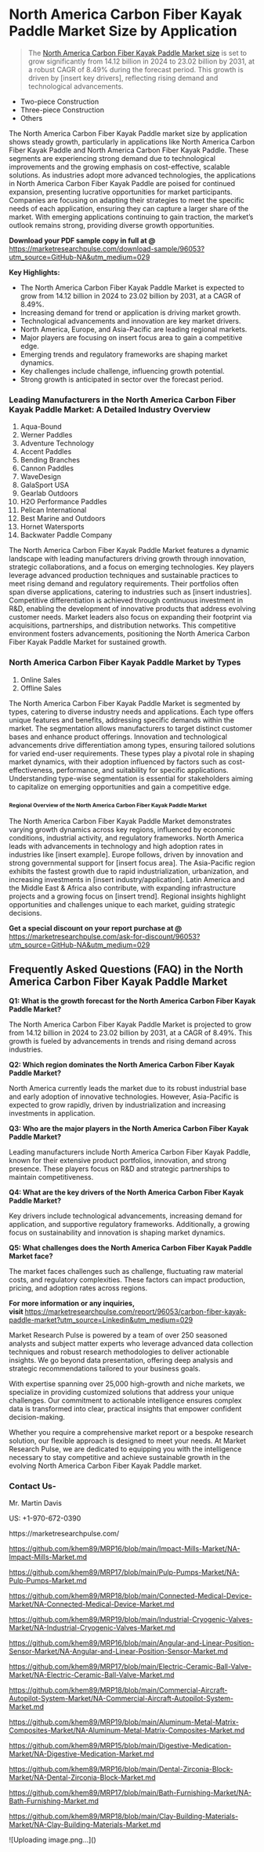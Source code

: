 <h1>North America Carbon Fiber Kayak Paddle Market&nbsp;Size by Application</h1><blockquote><p>The <a href="https://marketresearchpulse.com/download-sample/96053?utm_source=GitHub-NA&amp;utm_medium=029">North America Carbon Fiber Kayak Paddle Market size</a> is set to grow significantly from 14.12 billion in 2024 to 23.02 billion by 2031, at a robust CAGR of 8.49% during the forecast period. This growth is driven by [insert key drivers], reflecting rising demand and technological advancements.</p></blockquote><ul><li>Two-piece Construction<li> Three-piece Construction<li> Others</li></ul><p>The North America Carbon Fiber Kayak Paddle market size by application shows steady growth, particularly in applications like North America Carbon Fiber Kayak Paddle and North America Carbon Fiber Kayak Paddle. These segments are experiencing strong demand due to technological improvements and the growing emphasis on cost-effective, scalable solutions. As industries adopt more advanced technologies, the applications in North America Carbon Fiber Kayak Paddle are poised for continued expansion, presenting lucrative opportunities for market participants. Companies are focusing on adapting their strategies to meet the specific needs of each application, ensuring they can capture a larger share of the market. With emerging applications continuing to gain traction, the market’s outlook remains strong, providing diverse growth opportunities.</p><p><strong>Download your PDF sample copy in full at @ </strong><a href="https://marketresearchpulse.com/download-sample/96053?utm_source=GitHub-NA&amp;utm_medium=029">https://marketresearchpulse.com/download-sample/96053?utm_source=GitHub-NA&amp;utm_medium=029</a></p><p><strong>Key Highlights: </strong></p><ul><li>The North America Carbon Fiber Kayak Paddle Market is expected to grow from 14.12 billion in 2024 to 23.02 billion by 2031, at a CAGR of 8.49%.</li><li>Increasing demand for trend or application is driving market growth.</li><li>Technological advancements and innovation are key market drivers.</li><li>North America, Europe, and Asia-Pacific are leading regional markets.</li><li>Major players are focusing on insert focus area to gain a competitive edge.</li><li>Emerging trends and regulatory frameworks are shaping market dynamics.</li><li>Key challenges include challenge, influencing growth potential.</li><li>Strong growth is anticipated in sector over the forecast period.</li></ul><h3>Leading Manufacturers in the North America Carbon Fiber Kayak Paddle Market: A Detailed Industry Overview</h3><ol><li>Aqua-Bound</li><li>Werner Paddles</li><li>Adventure Technology</li><li>Accent Paddles</li><li>Bending Branches</li><li>Cannon Paddles</li><li>WaveDesign</li><li>GalaSport USA</li><li>Gearlab Outdoors</li><li>H2O Performance Paddles</li><li>Pelican International</li><li>Best Marine and Outdoors</li><li>Hornet Watersports</li><li>Backwater Paddle Company</li></ol><div class="flex max-w-full flex-col flex-grow"><div class="min-h-8 text-message flex w-full flex-col items-end gap-2 whitespace-normal break-words [.text-message+&amp;]:mt-5" dir="auto" data-message-author-role="assistant" data-message-id="fd8432e4-4910-450d-b182-61b7bfb0a01f" data-message-model-slug="gpt-4o"><div class="flex w-full flex-col gap-1 empty:hidden first:pt-[3px]"><div class="markdown prose w-full break-words dark:prose-invert light"><p>The North America Carbon Fiber Kayak Paddle Market features a dynamic landscape with leading manufacturers driving growth through innovation, strategic collaborations, and a focus on emerging technologies. Key players leverage advanced production techniques and sustainable practices to meet rising demand and regulatory requirements. Their portfolios often span diverse applications, catering to industries such as [insert industries]. Competitive differentiation is achieved through continuous investment in R&amp;D, enabling the development of innovative products that address evolving customer needs. Market leaders also focus on expanding their footprint via acquisitions, partnerships, and distribution networks. This competitive environment fosters advancements, positioning the North America Carbon Fiber Kayak Paddle Market for sustained growth.</p></div></div></div></div><h3>North America Carbon Fiber Kayak Paddle Market by Types</h3><ol><li>Online Sales<li> Offline Sales</li></ol><div class="flex max-w-full flex-col flex-grow"><div class="min-h-8 text-message flex w-full flex-col items-end gap-2 whitespace-normal break-words [.text-message+&amp;]:mt-5" dir="auto" data-message-author-role="assistant" data-message-id="084470be-0bb7-4664-bddf-5156b4f41249" data-message-model-slug="gpt-4o-mini"><div class="flex w-full flex-col gap-1 empty:hidden first:pt-[3px]"><div class="markdown prose w-full break-words dark:prose-invert light"><p>The North America Carbon Fiber Kayak Paddle Market is segmented by types, catering to diverse industry needs and applications. Each type offers unique features and benefits, addressing specific demands within the market. The segmentation allows manufacturers to target distinct customer bases and enhance product offerings. Innovation and technological advancements drive differentiation among types, ensuring tailored solutions for varied end-user requirements. These types play a pivotal role in shaping market dynamics, with their adoption influenced by factors such as cost-effectiveness, performance, and suitability for specific applications. Understanding type-wise segmentation is essential for stakeholders aiming to capitalize on emerging opportunities and gain a competitive edge.</p></div></div></div></div><h3><span style="font-size: 11px;">Regional Overview of the North America Carbon Fiber Kayak Paddle Market</span></h3><div class="flex max-w-full flex-col flex-grow"><div class="min-h-8 text-message flex w-full flex-col items-end gap-2 whitespace-normal break-words [.text-message+&amp;]:mt-5" dir="auto" data-message-author-role="assistant" data-message-id="e9038762-ce64-4e30-91c9-9bd413514231" data-message-model-slug="gpt-4o-mini"><div class="flex w-full flex-col gap-1 empty:hidden first:pt-[3px]"><div class="markdown prose w-full break-words dark:prose-invert light"><p>The North America Carbon Fiber Kayak Paddle Market demonstrates varying growth dynamics across key regions, influenced by economic conditions, industrial activity, and regulatory frameworks. North America leads with advancements in technology and high adoption rates in industries like [insert example]. Europe follows, driven by innovation and strong governmental support for [insert focus area]. The Asia-Pacific region exhibits the fastest growth due to rapid industrialization, urbanization, and increasing investments in [insert industry/application]. Latin America and the Middle East &amp; Africa also contribute, with expanding infrastructure projects and a growing focus on [insert trend]. Regional insights highlight opportunities and challenges unique to each market, guiding strategic decisions.</p></div></div></div></div><p><strong>Get a special discount on your report purchase at @ </strong><a href="https://marketresearchpulse.com/ask-for-discount/96053?utm_source=GitHub-NA&amp;utm_medium=029">https://marketresearchpulse.com/ask-for-discount/96053?utm_source=GitHub-NA&amp;utm_medium=029</a></p><h2>Frequently Asked Questions (FAQ) in the North America Carbon Fiber Kayak Paddle Market</h2><p><strong>Q1: What is the growth forecast for the North America Carbon Fiber Kayak Paddle Market?</strong></p><p>The North America Carbon Fiber Kayak Paddle Market is projected to grow from 14.12 billion in 2024 to 23.02 billion by 2031, at a CAGR of 8.49%. This growth is fueled by advancements in trends and rising demand across industries.</p><p><strong>Q2: Which region dominates the North America Carbon Fiber Kayak Paddle Market?</strong></p><p>North America currently leads the market due to its robust industrial base and early adoption of innovative technologies. However, Asia-Pacific is expected to grow rapidly, driven by industrialization and increasing investments in application.</p><p><strong>Q3: Who are the major players in the North America Carbon Fiber Kayak Paddle Market?</strong></p><p>Leading manufacturers include North America Carbon Fiber Kayak Paddle, known for their extensive product portfolios, innovation, and strong presence. These players focus on R&amp;D and strategic partnerships to maintain competitiveness.</p><p><strong>Q4: What are the key drivers of the North America Carbon Fiber Kayak Paddle Market?</strong></p><p>Key drivers include technological advancements, increasing demand for application, and supportive regulatory frameworks. Additionally, a growing focus on sustainability and innovation is shaping market dynamics.</p><p><strong>Q5: What challenges does the North America Carbon Fiber Kayak Paddle Market face?</strong></p><p>The market faces challenges such as challenge, fluctuating raw material costs, and regulatory complexities. These factors can impact production, pricing, and adoption rates across regions.</p><p><strong>For more information or any inquiries, visit&nbsp;</strong><a href="https://marketresearchpulse.com/report/96053/carbon-fiber-kayak-paddle-market?utm_source=Linkedin&utm_medium=029">https://marketresearchpulse.com/report/96053/carbon-fiber-kayak-paddle-market?utm_source=Linkedin&utm_medium=029</a></p><p>Market Research Pulse is powered by a team of over 250 seasoned analysts and subject matter experts who leverage advanced data collection techniques and robust research methodologies to deliver actionable insights. We go beyond data presentation, offering deep analysis and strategic recommendations tailored to your business goals.</p><p>With expertise spanning over 25,000 high-growth and niche markets, we specialize in providing customized solutions that address your unique challenges. Our commitment to actionable intelligence ensures complex data is transformed into clear, practical insights that empower confident decision-making.</p><p>Whether you require a comprehensive market report or a bespoke research solution, our flexible approach is designed to meet your needs. At Market Research Pulse, we are dedicated to equipping you with the intelligence necessary to stay competitive and achieve sustainable growth in the evolving North America Carbon Fiber Kayak Paddle market.</p><h3><strong>Contact Us-</strong></h3><p>Mr. Martin Davis</p><p>US: +1-970-672-0390</p><p>https://marketresearchpulse.com/</p><p><a href="https://github.com/khem89/MRP16/blob/main/Impact-Mills-Market/NA-Impact-Mills-Market.md">https://github.com/khem89/MRP16/blob/main/Impact-Mills-Market/NA-Impact-Mills-Market.md</a></p><p><a href="https://github.com/khem89/MRP17/blob/main/Pulp-Pumps-Market/NA-Pulp-Pumps-Market.md">https://github.com/khem89/MRP17/blob/main/Pulp-Pumps-Market/NA-Pulp-Pumps-Market.md</a></p><p><a href="https://github.com/khem89/MRP18/blob/main/Connected-Medical-Device-Market/NA-Connected-Medical-Device-Market.md">https://github.com/khem89/MRP18/blob/main/Connected-Medical-Device-Market/NA-Connected-Medical-Device-Market.md</a></p><p><a href="https://github.com/khem89/MRP19/blob/main/Industrial-Cryogenic-Valves-Market/NA-Industrial-Cryogenic-Valves-Market.md">https://github.com/khem89/MRP19/blob/main/Industrial-Cryogenic-Valves-Market/NA-Industrial-Cryogenic-Valves-Market.md</a></p><p><a href="https://github.com/khem89/MRP16/blob/main/Angular-and-Linear-Position-Sensor-Market/NA-Angular-and-Linear-Position-Sensor-Market.md">https://github.com/khem89/MRP16/blob/main/Angular-and-Linear-Position-Sensor-Market/NA-Angular-and-Linear-Position-Sensor-Market.md</a></p><p><a href="https://github.com/khem89/MRP17/blob/main/Electric-Ceramic-Ball-Valve-Market/NA-Electric-Ceramic-Ball-Valve-Market.md">https://github.com/khem89/MRP17/blob/main/Electric-Ceramic-Ball-Valve-Market/NA-Electric-Ceramic-Ball-Valve-Market.md</a></p><p><a href="https://github.com/khem89/MRP18/blob/main/Commercial-Aircraft-Autopilot-System-Market/NA-Commercial-Aircraft-Autopilot-System-Market.md">https://github.com/khem89/MRP18/blob/main/Commercial-Aircraft-Autopilot-System-Market/NA-Commercial-Aircraft-Autopilot-System-Market.md</a></p><p><a href="https://github.com/khem89/MRP19/blob/main/Aluminum-Metal-Matrix-Composites-Market/NA-Aluminum-Metal-Matrix-Composites-Market.md">https://github.com/khem89/MRP19/blob/main/Aluminum-Metal-Matrix-Composites-Market/NA-Aluminum-Metal-Matrix-Composites-Market.md</a></p><p><a href="https://github.com/khem89/MRP15/blob/main/Digestive-Medication-Market/NA-Digestive-Medication-Market.md">https://github.com/khem89/MRP15/blob/main/Digestive-Medication-Market/NA-Digestive-Medication-Market.md</a></p><p><a href="https://github.com/khem89/MRP16/blob/main/Dental-Zirconia-Block-Market/NA-Dental-Zirconia-Block-Market.md">https://github.com/khem89/MRP16/blob/main/Dental-Zirconia-Block-Market/NA-Dental-Zirconia-Block-Market.md</a></p><p><a href="https://github.com/khem89/MRP17/blob/main/Bath-Furnishing-Market/NA-Bath-Furnishing-Market.md">https://github.com/khem89/MRP17/blob/main/Bath-Furnishing-Market/NA-Bath-Furnishing-Market.md</a></p><p><a href="https://github.com/khem89/MRP18/blob/main/Clay-Building-Materials-Market/NA-Clay-Building-Materials-Market.md">https://github.com/khem89/MRP18/blob/main/Clay-Building-Materials-Market/NA-Clay-Building-Materials-Market.md</a></p>
![Uploading image.png…]()
